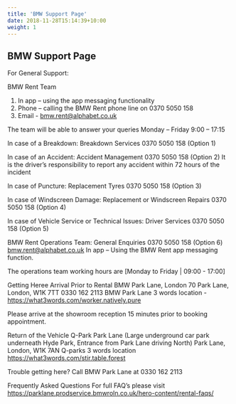 ```yaml
---
title: 'BMW Support Page'
date: 2018-11-28T15:14:39+10:00
weight: 1
---
```


## BMW Support Page

For General Support:

BMW Rent Team
1) In app – using the app messaging functionality
2) Phone – calling the BMW Rent phone line on 0370 5050 158
3) Email - bmw.rent@alphabet.co.uk

The team will be able to answer your queries Monday – Friday 9:00 – 17:15


In case of a Breakdown:
Breakdown Services
0370 5050 158 (Option 1)



In case of an Accident:
Accident Management
0370 5050 158 (Option 2)
It is the driver’s responsibility to report any accident within 72 hours of the incident

In case of Puncture:
Replacement Tyres
0370 5050 158 (Option 3)

In case of Windscreen Damage:
Replacement or Windscreen Repairs
0370 5050 158 (Option 4)

In case of Vehicle Service or Technical Issues:
Driver Services
0370 5050 158 (Option 5)

BMW Rent Operations Team:
General Enquiries
0370 5050 158 (Option 6)
bmw.rent@alphabet.co.uk
In app – Using the BMW Rent app messaging function.

The operations team working hours are [Monday to Friday | 09:00 - 17:00]

Getting Heree
Arrival Prior to Rental
BMW Park Lane, London
70 Park Lane, London, W1K 7TT 0330 162 2113
BMW Park Lane 3 words location - https://what3words.com/worker.natively.pure

Please arrive at the showroom reception 15 minutes prior to booking appointment.


Return of the Vehicle
Q-Park Park Lane (Large underground car park underneath Hyde Park, Entrance from Park Lane driving North)
Park Lane, London, W1K 7AN
Q-parks 3 words location https://what3words.com/stir.table.forest



Trouble getting here?
Call BMW Park Lane at 0330 162 2113


Frequently Asked Questions
For full FAQ’s please visit https://parklane.prodservice.bmwroln.co.uk/hero-content/rental-faqs/




